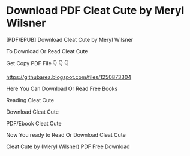 # Download PDF Cleat Cute by Meryl Wilsner
[PDF/EPUB] Download Cleat Cute by Meryl Wilsner

To Download Or Read Cleat Cute

Get Copy PDF File 👇 👇 👇

https://githubarea.blogspot.com/files/1250873304

Here You Can Download Or Read Free Books

Reading Cleat Cute

Download Cleat Cute

PDF/Ebook Cleat Cute

Now You ready to Read Or Download Cleat Cute

Cleat Cute by (Meryl Wilsner) PDF Free Download

